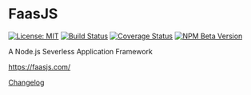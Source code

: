 # FaasJS

[![License: MIT](https://img.shields.io/npm/l/faasjs.svg)](https://github.com/faasjs/faasjs/blob/master/packages/faasjs/LICENSE)
[![Build Status](https://img.shields.io/travis/com/faasjs/faasjs.svg)](https://travis-ci.com/faasjs/faasjs)
[![Coverage Status](https://img.shields.io/codecov/c/github/faasjs/faasjs.svg)](https://codecov.io/gh/faasjs/faasjs)
[![NPM Beta Version](https://img.shields.io/npm/v/faasjs/beta.svg)](https://www.npmjs.com/package/faasjs)

A Node.js Severless Application Framework

https://faasjs.com/

[Changelog](https://github.com/faasjs/faasjs/blob/master/docs/changelog.md)
